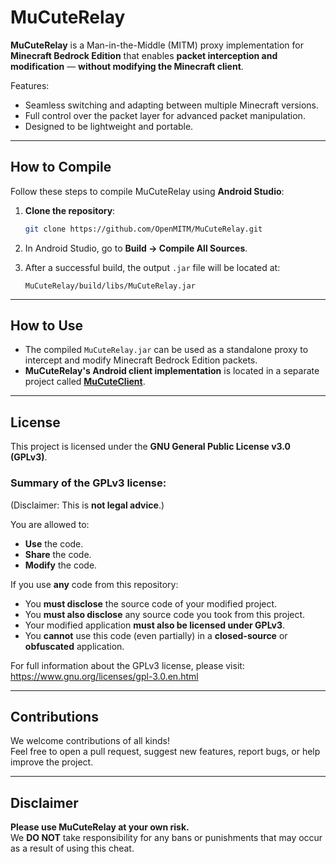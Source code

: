 # MuCuteRelay

**MuCuteRelay** is a Man-in-the-Middle (MITM) proxy implementation for **Minecraft Bedrock Edition** that enables **packet interception and modification** — **without modifying the Minecraft client**.

Features:
- Seamless switching and adapting between multiple Minecraft versions.
- Full control over the packet layer for advanced packet manipulation.
- Designed to be lightweight and portable.

---

## How to Compile

Follow these steps to compile MuCuteRelay using **Android Studio**:

1. **Clone the repository**:

   ```bash
   git clone https://github.com/OpenMITM/MuCuteRelay.git
   ```
2. In Android Studio, go to **Build → Compile All Sources**.
3. After a successful build, the output `.jar` file will be located at:
   ```
   MuCuteRelay/build/libs/MuCuteRelay.jar
   ```

---

## How to Use

- The compiled `MuCuteRelay.jar` can be used as a standalone proxy to intercept and modify Minecraft Bedrock Edition packets.
- **MuCuteRelay's Android client implementation** is located in a separate project called [**MuCuteClient**](https://github.com/OpenMITM/MuCuteClient).

---

## License

This project is licensed under the **GNU General Public License v3.0 (GPLv3)**.

### Summary of the GPLv3 license:
(Disclaimer: This is **not legal advice**.)

You are allowed to:
- **Use** the code.
- **Share** the code.
- **Modify** the code.

If you use **any** code from this repository:
- You **must disclose** the source code of your modified project.
- You **must also disclose** any source code you took from this project.
- Your modified application **must also be licensed under GPLv3**.
- You **cannot** use this code (even partially) in a **closed-source** or **obfuscated** application.

For full information about the GPLv3 license, please visit:  
https://www.gnu.org/licenses/gpl-3.0.en.html

---

## Contributions

We welcome contributions of all kinds!  
Feel free to open a pull request, suggest new features, report bugs, or help improve the project.

---

## Disclaimer

**Please use MuCuteRelay at your own risk.**  
We **DO NOT** take responsibility for any bans or punishments that may occur as a result of using this cheat.

